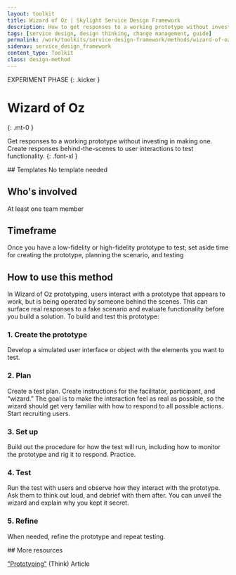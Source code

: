 ```yaml
---
layout: toolkit
title: Wizard of Oz | Skylight Service Design Framework
description: How to get responses to a working prototype without investing in making one.
tags: [service design, design thinking, change management, guide]
permalink: /work/toolkits/service-design-framework/methods/wizard-of-oz/
sidenav: service_design_framework
content_type: Toolkit
class: design-method
---
```


EXPERIMENT PHASE
{: .kicker }

# Wizard of Oz
{: .mt-0 }

Get responses to a working prototype without investing in making one. Create responses behind-the-scenes to user interactions to test functionality.
{: .font-xl }

<div class="callout--tip callout--summary" markdown="1">
## Templates
No template needed

## Who's involved
At least one team member

## Timeframe
Once you have a low-fidelity or high-fidelity prototype to test; set aside time for creating the prototype, planning the scenario, and testing
</div>

## How to use this method

In Wizard of Oz prototyping, users interact with a prototype that appears to work, but is being operated by someone behind the scenes. This can surface real responses to a fake scenario and evaluate functionality before you build a solution. To build and test this prototype:

### 1. Create the prototype

Develop a simulated user interface or object with the elements you want to test.

### 2. Plan

Create a test plan. Create instructions for the facilitator, participant, and “wizard.” The goal is to make the interaction feel as real as possible, so the wizard should get very familiar with how to respond to all possible actions. Start recruiting users.

### 3. Set up

Build out the procedure for how the test will run, including how to monitor the prototype and rig it to respond. Practice.

### 4. Test

Run the test with users and observe how they interact with the prototype. Ask them to think out loud, and debrief with them after. You can unveil the wizard and explain why you kept it secret.

### 5. Refine

When needed, refine the prototype and repeat testing.

<div class="callout--note" markdown="1">
## More resources

["Prototyping"](https://think.design/user-design-research/prototyping/) (Think) <span class="badge badge-sub">Article</span>
</div>
